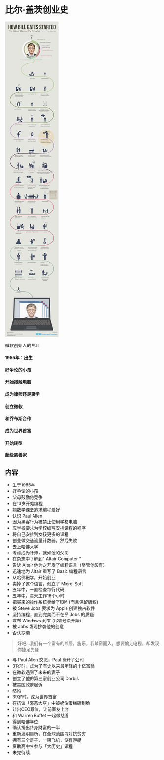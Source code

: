 # 比尔·盖茨创业史

![原图](billGates.jpg)

微软创始人的生涯

#### 1955年：出生

#### 好争论的小孩

#### 开始接触电脑

#### 成为律师还是辍学

#### 创立微软

#### 和乔布斯合作

#### 成为世界首富

#### 开始转型

#### 超级慈善家

## 内容

* 生于1955年
* 好争论的小孩
* 父母鼓励他竞争
* 在13岁开始编程
* 翘数学课去追求编程爱好
* 认识 Paul Allen
* 因为黑客行为被禁止使用学校电脑
* 应学校要求为学校编写安排课程的程序
* 将自己安排到女孩更多的课程
* 创业做交通流量计数器，然后失败
* 去上哈佛大学
* 考虑成为律师，就如他的父亲
* 在杂志中了解到" Altair Computer "
* 告诉 Altair 他为之开发了编程语言（尽管他没有）
* 迅速地为 Altair 重写了 Basic 编程语言
* 从哈佛辍学，开始创业
* 卖掉了这个语言，创立了 Micro-Soft
* 五年中，一直检查每行代码
* 五年中，每天工作16个小时
* 把买来的操作系统卖给了IBM \(而且保留版权\)
* 被 Steve Jobs 要求为 Apple 创建独占软件
* 坚持编程，直到完美而不在乎 Jobs 的质疑
* 宣布 Windows 到来 \(尽管还没开始\)
* 被 Jobs 发现抄袭他的创意
* 否认抄袭

> 好吧...我们有一个富有的邻居，施乐，我破窗而入，想要偷走电视，却发现你捷足先登

* 与 Paul Allen 交恶，Paul 离开了公司
* 31岁时，成为了有史以来最年轻的十亿富翁
* 在微软遇到了未来的妻子
* 创立了他的第三家创业公司 Corbis
* 被美国政府起诉
* 结婚
* 39岁时，成为世界首富
* 在抗议「邪恶大亨」中被奶油蛋糕砸到脸
* 让出CEO职位，让前室友上台
* 和 Warren Buffet 一起做慈善
* 得到哈佛学位
* 确认捐出终身财富的一半
* 重新发明厕所，在全球范围内对抗贫穷
* 拥有三个房子，一架飞机，没有游艇
* 资助高中生参与「大历史」课程
* 未完待续



